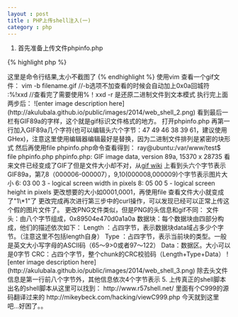 ```yaml
---
layout : post
title : PHP上传shell注入(一)
category : php
---
```


 1. 首先准备上传文件phpinfo.php

{% highlight php %}
<?php
    echo phpinfo();

{% endhighlight %}

 2. 上传文件脚本fileup.php

{% highlight php %}
        <?php                                                                
         $valid_types = array('image/jpeg','image/jpg','image/gif','image/png');
         if(isset($_FILES['filedata']))
         {
           if(is_uploaded_file($_FILES['filedata']['tmp_name'])&&in_array($_FILES['filedata']['type'],$valid_types))
          {
           $new_filename = "/var/www/test/f_image_".$_FILES['filedata']['name'];
          $uploaded = move_uploaded_file($_FILES['filedata']['tmp_name'],$new_filename);
          }
                  if($uploaded)
                  {
                          if($image = getimagesize($new_filename))
                          {
                                  print_r($image);
                          }
                          else
                          {
                                  echo "Bad image resource";
                          }
                 }
                else
                {
                          echo "not uploaded!";
                  }
         }

{% endhighlight %}
 3. CURL命令行上传（方便操作）
{% highlight php %}
        curl \ 
        --form 'any_post_data=value' \ 
        --form 'filedata=@phpinfo.php;filename=phpinfo.php; type=image/gif' 
        'http://localhost/test/fileup.php' 
{% endhighlight %}
    curl 模拟一个post请求，具体看man curl

    经过上面的准备工作，及第三步请求，我们得到一个反馈：

    ![enter image description here](http://akulubala.github.io/public/images/2014/web_shell_1.png)

    说上传的文件不是image



    接下来关键点来了.

 4. 修改phpinfo.php 让它变成image
 
    首先需要一个可以查看2进制(16进制)文件的工具。linux 下面 vim可以直接使用系统的xxd(
    也可以下载hexedit来查看)：  

    首先使用file phpinfo.php  得到结果
{% highlight php%}
        ray@ubuntu:/var/www/test$ file phpinfo.php 
        phpinfo.php: PHP script, ASCII text->这里是命令行结果,太小不截图了
{% endhighlight %}
    使用vim 查看一个gif文件：

        vim -b filename.gif //-b选项不加查看的时候会自动加上0x0a回城符
        :%!xxd
        //查看完了需要使用%！xxd -r 是还原二进制文件到文本模式

    执行完上面两步后：

    ![enter image description here](http://akulubala.github.io/public/images/2014/web_shell_2.png)

    看到最后一栏有GIF89a的字样，这个就是gif标识文件格式的地方。  
    打开phpinfo.php
    再第一行加入GIF89a几个字符(也可以编辑头六个字节：47 49 46
    38 39 61，建议使用GHex)，注意这里使用编辑器编辑最好是替换，因为二进制文件排列是紧密的块形式    
    然后再使用file phpinfo.php命令查看得到： 

        ray@ubuntu:/var/www/test$ file phpinfo.php 
        phpinfo.php: GIF image data, version 89a, 15370 x 28735

    看来文件已经变成了GIF了但是文件大小却不对，从<a href="http://en.wikipedia.org/wiki/Graphics_Interchange_Format">gif wiki</a>
    上看到头六个字节表示GIF89a，第7,8（000006-000007），9,10(000008,000009)个字节表示图片大小
    
        6:     03 00        3            - logical screen width in pixels
        8:     05 00        5            - logical screen height in pixels

    更改想要的大小如0001,0001，再使用file 查看文件大小就变成了"1\*1"了
    
    更改完成再次进行第三步中的curl操作，可以发现已经可以正常上传这个假的图片文件了。
    
    更改PNG文件类似，但是PNG的头信息和gif不同：  

        文件头：由八个字节组成，0x89504e470d0a1a0a
        数据块：每个数据块由四部分构成，他们的描述依次如下：
        Length ：占四字节，表示数据块data域占多少个字节。（注意这里不包括length自身）
        Type ：占四字节，表示当前块的类型。一般是英文大小写字母的ASCII码（65～9>0或者97～122）
        Data：数据区。大小可以是0字节
        CRC：占四个字节，整个chunk的CRC校验码（Length+Type+Data） 

    ![enter image description here](http://akulubala.github.io/public/images/2014/web_shell_3.png)

    除去头文件信息是第一行前八个字节外，其他信息依次4个字节表示

 5. 上传真正的shell脚本

    出名的shell脚本从这里可以找到：  
    http://www.r57shell.net/  
    里面有个C999的源码翻译过来的  
    http://mikeybeck.com/hacking/viewC999.php

    今天就到这里吧...好困了。。



